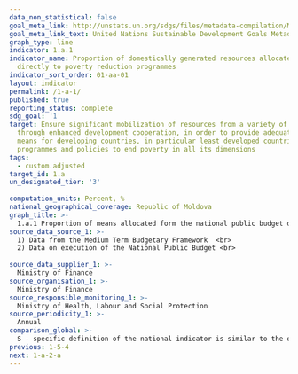 ```yaml
---
data_non_statistical: false
goal_meta_link: http://unstats.un.org/sdgs/files/metadata-compilation/Metadata-Goal-1.pdf
goal_meta_link_text: United Nations Sustainable Development Goals Metadata (pdf 894kB)
graph_type: line
indicator: 1.a.1
indicator_name: Proportion of domestically generated resources allocated by the government
  directly to poverty reduction programmes
indicator_sort_order: 01-aa-01
layout: indicator
permalink: /1-a-1/
published: true
reporting_status: complete
sdg_goal: '1'
target: Ensure significant mobilization of resources from a variety of sources, including
  through enhanced development cooperation, in order to provide adequate and predictable
  means for developing countries, in particular least developed countries, to implement
  programmes and policies to end poverty in all its dimensions
tags:
  - custom.adjusted
target_id: 1.a
un_designated_tier: '3'
  
computation_units: Percent, %
national_geographical_coverage: Republic of Moldova
graph_title: >-
  1.a.1 Proportion of means allocated form the national public budget directly to poverty reduction programs (social allowance and the allowance for the cold period of the year) 
source_data_source_1: >-
  1) Data from the Medium Term Budgetary Framework  <br> 
  2) Data on execution of the National Public Budget <br> 
  
source_data_supplier_1: >-
  Ministry of Finance
source_organisation_1: >-
  Ministry of Finance
source_responsible_monitoring_1: >-
  Ministry of Health, Labour and Social Protection
source_periodicity_1: >-
  Annual
comparison_global: >-
  S - specific definition of the national indicator is similar to the one of the global indicator, but it will be reviewed after finishing the metadata for the global indicator (envisaged in 2019)
previous: 1-5-4
next: 1-a-2-a
---
```

